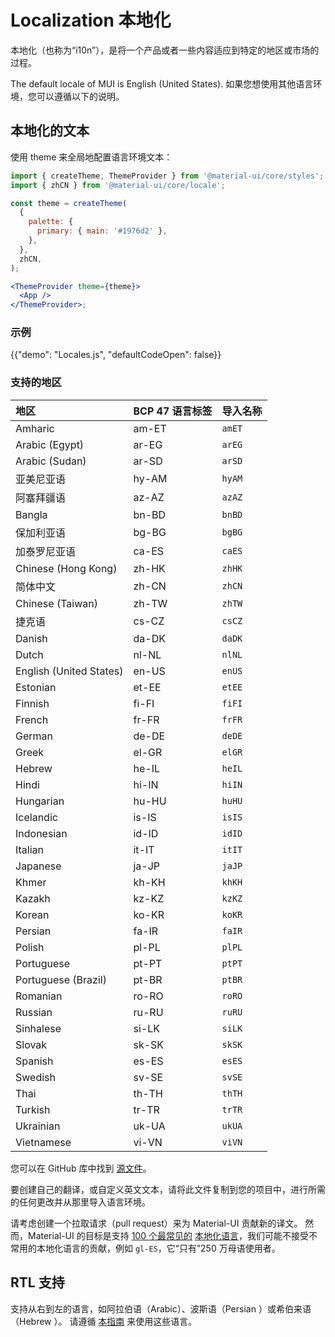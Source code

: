 # Localization 本地化

<p class="description">本地化（也称为“i10n”），是将一个产品或者一些内容适应到特定的地区或市场的过程。</p>

The default locale of MUI is English (United States). 如果您想使用其他语言环境，您可以遵循以下的说明。

## 本地化的文本

使用 theme 来全局地配置语言环境文本：

```jsx
import { createTheme, ThemeProvider } from '@material-ui/core/styles';
import { zhCN } from '@material-ui/core/locale';

const theme = createTheme(
  {
    palette: {
      primary: { main: '#1976d2' },
    },
  },
  zhCN,
);

<ThemeProvider theme={theme}>
  <App />
</ThemeProvider>;
```

### 示例

{{"demo": "Locales.js", "defaultCodeOpen": false}}

### 支持的地区

| 地区 | BCP 47 语言标签 | 导入名称 |
|:----------------------- |:----------- |:------ |
| Amharic | am-ET | `amET` |
| Arabic (Egypt) | ar-EG | `arEG` |
| Arabic (Sudan) | ar-SD | `arSD` |
| 亚美尼亚语 | hy-AM | `hyAM` |
| 阿塞拜疆语 | az-AZ | `azAZ` |
| Bangla | bn-BD | `bnBD` |
| 保加利亚语 | bg-BG | `bgBG` |
| 加泰罗尼亚语 | ca-ES | `caES` |
| Chinese (Hong Kong) | zh-HK | `zhHK` |
| 简体中文 | zh-CN | `zhCN` |
| Chinese (Taiwan) | zh-TW | `zhTW` |
| 捷克语 | cs-CZ | `csCZ` |
| Danish | da-DK | `daDK` |
| Dutch | nl-NL | `nlNL` |
| English (United States) | en-US | `enUS` |
| Estonian | et-EE | `etEE` |
| Finnish | fi-FI | `fiFI` |
| French | fr-FR | `frFR` |
| German | de-DE | `deDE` |
| Greek | el-GR | `elGR` |
| Hebrew | he-IL | `heIL` |
| Hindi | hi-IN | `hiIN` |
| Hungarian | hu-HU | `huHU` |
| Icelandic | is-IS | `isIS` |
| Indonesian | id-ID | `idID` |
| Italian | it-IT | `itIT` |
| Japanese | ja-JP | `jaJP` |
| Khmer | kh-KH | `khKH` |
| Kazakh | kz-KZ | `kzKZ` |
| Korean | ko-KR | `koKR` |
| Persian | fa-IR | `faIR` |
| Polish | pl-PL | `plPL` |
| Portuguese | pt-PT | `ptPT` |
| Portuguese (Brazil) | pt-BR | `ptBR` |
| Romanian | ro-RO | `roRO` |
| Russian | ru-RU | `ruRU` |
| Sinhalese | si-LK | `siLK` |
| Slovak | sk-SK | `skSK` |
| Spanish | es-ES | `esES` |
| Swedish | sv-SE | `svSE` |
| Thai | th-TH | `thTH` |
| Turkish | tr-TR | `trTR` |
| Ukrainian | uk-UA | `ukUA` |
| Vietnamese | vi-VN | `viVN` |

<!-- #default-branch-switch -->

您可以在 GitHub 库中找到 [源文件](https://github.com/mui/material-ui/blob/master/packages/mui-material/src/locale/index.ts)。

要创建自己的翻译，或自定义英文文本，请将此文件复制到您的项目中，进行所需的任何更改并从那里导入语言环境。

请考虑创建一个拉取请求（pull request）来为 Material-UI 贡献新的译文。 然而，Material-UI 的目标是支持 [100 个最常见的](https://en.wikipedia.org/wiki/List_of_languages_by_number_of_native_speakers) [本地化语言](https://www.ethnologue.com/guides/ethnologue200)，我们可能不接受不常用的本地化语言的贡献，例如 `gl-ES`，它“只有”250 万母语使用者。

## RTL 支持

支持从右到左的语言，如阿拉伯语（Arabic）、波斯语（Persian ）或希伯来语（Hebrew ）。 请遵循 [本指南](/guides/right-to-left/) 来使用这些语言。
